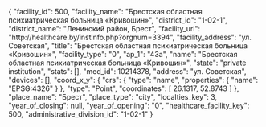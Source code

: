 {
    "facility_id": 500,
    "facility_name": "Брестская областная психиатрическая больница «Кривошин»",
    "district_id": "1-02-1",
    "district_name": "Ленинский район, Брест",
    "facility_url": "http:\/\/healthcare.by\/instinfo.php?orgnum=3394",
    "facility_address": "ул. Советская",
    "title": "Брестская областная психиатрическая больница «Кривошин»",
    "facility_type": "0",
    "ap_1": "43а",
    "name": "Брестская областная психиатрическая больница «Кривошин»",
    "state": "private institution",
    "stats": [],
    "med_id": 10214378,
    "address": "ул. Советская",
    "devices": [],
    "coord_x_y": {
        "crs": {
            "type": "name",
            "properties": {
                "name": "EPSG:4326"
            }
        },
        "type": "Point",
        "coordinates": [
            26.1317,
            52.8743
        ]
    },
    "place_name": "Брест",
    "place_type": "city",
    "localties_key": 3,
    "year_of_closing": null,
    "year_of_opening": "0",
    "healthcare_facility_key": 500,
    "administrative_division_id": "1-02-1"
}